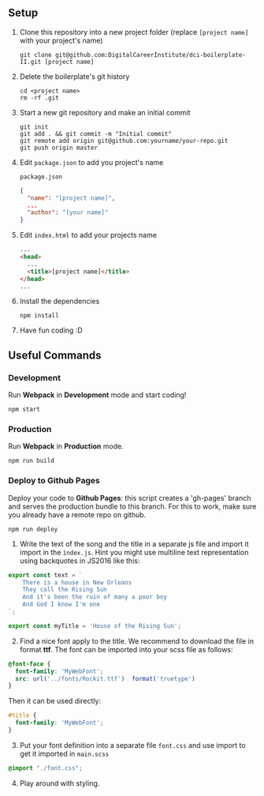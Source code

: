 ## Setup

1. Clone this repository into a new project folder (replace `[project name]` with your project's name)

   ```
   git clone git@github.com:DigitalCareerInstitute/dci-boilerplate-II.git [project name]
   ```

2. Delete the boilerplate's git history

   ```
   cd <project name>
   rm -rf .git
   ```

3. Start a new git repository and make an initial commit

   ```
   git init
   git add . && git commit -m "Initial commit"
   git remote add origin git@github.com:yourname/your-repo.git 
   git push origin master
   ```

4. Edit `package.json` to add you project's name

   `package.json`

   ```json
   {
     "name": "[project name]",
     ...
     "author": "[your name]"
   }
   ```

5. Edit `index.html` to add your projects name

   ```html
   ...
   <head>
     ...
     <title>[project name]</title>
   </head>
   ...
   ```

6. Install the dependencies

   ```
   npm install
   ```

7.  Have fun coding :D

## Useful Commands

### Development

Run **Webpack** in **Development** mode and start coding!

```
npm start
```

### Production

Run **Webpack** in **Production** mode.

```
npm run build
```

### Deploy to Github Pages

Deploy your code to **Github Pages**: this script creates a 'gh-pages' branch and serves the production bundle to this branch. For this to work, make sure you already have a remote repo on github.

```
npm run deploy
```



1. Write the text of the song and the title in a separate js file and import it import in the ```ìndex.js```. Hint you might use
multiline text representation using backquotes in JS2016 like this:

```javascript
export const text = `
    There is a house in New Orleans
    They call the Rising Sun
    And it's been the ruin of many a poor boy
    And God I know I'm one
`;
```

```javascript
export const myTitle = 'House of the Rising Sun';
```

2. Find a nice font apply to the title. We recommend to download the file in format **ttf**. The font can be imported into your scss file as follows:
```scss
@font-face {
  font-family: 'MyWebFont';
  src: url('../fonts/Rockit.ttf')  format('truetype')
}
```

Then it can be used directly:
```scss
#title {
  font-family: 'MyWebFont';
}
```

3. Put your font definition into a separate file ```font.css``` and use import to get it imported in ```main.scss```
```scss
@import "./font.css";
```

4. Play around with styling.